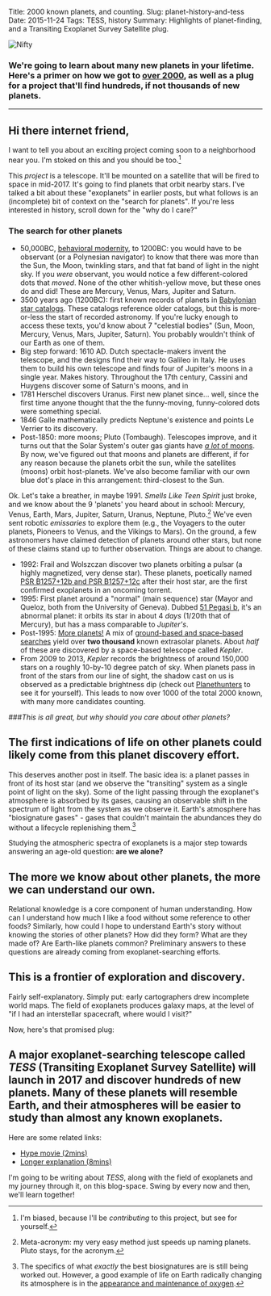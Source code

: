 Title: 2000 known planets, and counting.
Slug: planet-history-and-tess
Date: 2015-11-24
Tags: TESS, history
Summary: Highlights of planet-finding, and a Transiting Exoplanet Survey Satellite plug.

![Nifty]({attach}/blog/images/nifty.png)  

### We're going to learn about many new planets in your lifetime. Here's a primer on how we got to [over 2000](http://exoplanet.eu/catalog/), as well as a plug for a project that'll find hundreds, if not thousands of new planets.
-----
## Hi there internet friend,

I want to tell you about an exciting project coming soon to a neighborhood near you.
I'm stoked on this and you should be too.[^fn-1]

This *project* is a telescope. It'll be mounted on a satellite that will be
fired to space in mid-2017.
It's going to find planets that orbit nearby stars.
I've talked a bit about these "exoplanets" in earlier posts, but what follows is
an (incomplete) bit of context on the "search for planets". If you're less interested
in history, scroll down for the "why do I care?"

### The search for other planets
  * 50,000BC, [behavioral modernity](https://en.wikipedia.org/wiki/Behavioral_modernity#Continuity_hypothesis),
  to 1200BC: you would have to be observant (or a Polynesian navigator) to know
  that there was more than the Sun, the Moon, twinkling stars, and that fat band of light in the night sky. If you *were*
  observant, you would notice a few different-colored dots that *moved*.
  None of the other whitish-yellow move, but these ones do and did!
  These are Mercury, Venus, Mars, Jupiter and Saturn.
  * 3500 years ago (1200BC): first known records of planets in [Babylonian star
  catalogs](https://en.wikipedia.org/wiki/Babylonian_star_catalogues). These
  catalogs reference older catalogs, but this is more-or-less the start of recorded
  astronomy. If you're lucky enough to access these texts, you'd
  know about 7 "celestial bodies" (Sun, Moon, Mercury,
  Venus, Mars, Jupiter, Saturn). You probably wouldn't think of our Earth as
  one of them.
  * Big step forward: 1610 AD. Dutch spectacle-makers invent the telescope, and
  the designs find their way to Galileo in Italy. He uses them to build
  his own telescope and finds four of Jupiter's moons in a single year.
  Makes history. Throughout the 17th century, Cassini and
  Huygens discover some of Saturn's moons, and in
  * 1781 Herschel discovers Uranus. First new planet since... well, since the first
  time anyone thought that the the funny-moving, funny-colored dots were something
  special.
  * 1846 Galle mathematically predicts Neptune's existence and points Le Verrier
    to its discovery.
  * Post-1850: more moons; Pluto (Tombaugh). Telescopes improve, and it turns
  out that the Solar System's outer gas giants have [*a lot* of moons](https://en.wikipedia.org/wiki/List_of_natural_satellites#List). By
  now, we've figured out that moons and planets are different, if for any
  reason because the planets orbit the sun, while the satellites (moons) orbit
  host-planets. We've also become familiar with our own blue dot's place in this
  arrangement: third-closest to the Sun.

Ok. Let's take a breather, in maybe 1991. *Smells Like Teen Spirit* just broke, and
we know about the 9 'planets' you heard about in school:
Mercury, Venus, Earth, Mars, Jupiter, Saturn, Uranus, Neptune, Pluto.[^fn-2]
We've even sent robotic *emissaries* to explore them (e.g., the Voyagers to the
outer planets, Pioneers to Venus, and the Vikings to Mars).
On the ground, a few astronomers have claimed detection of planets around
other stars, but none of these claims stand up to further observation.
Things are about to change.

  * 1992: Frail and Wolszczan discover two planets orbiting a pulsar (a
    highly magnetized, very dense star). These planets, poetically named
    [PSR B1257+12b and PSR B1257+12c](https://en.wikipedia.org/wiki/PSR_B1257%2B12)
    after their host star, are the first confirmed exoplanets in an oncoming torrent.
  * 1995: First planet around a "normal" (main sequence) star (Mayor and Queloz,
    both from the University of Geneva). Dubbed [51 Pegasi b](https://en.wikipedia.org/wiki/51_Pegasi_b),
    it's an abnormal planet: it orbits its star in about 4 *days* (1/20th that of Mercury), but
    has a mass comparable to *Jupiter's*.
  * Post-1995: [More planets!](https://en.wikipedia.org/wiki/Discoveries_of_exoplanets)
    A mix of [ground-based and space-based searches](https://en.wikipedia.org/wiki/List_of_exoplanet_search_projects)
    yield over **two thousand** known extrasolar planets.
    About *half* of these are discovered by a space-based telescope called *Kepler*.
  * From 2009 to 2013, *Kepler* records the brightness of around 150,000 stars
    on a roughly 10-by-10 degree patch of sky.
    When planets pass in front of the stars from our line of sight, the shadow cast
    on us is observed as a predictable brightness dip (check out [Planethunters](http://www.planethunters.org/) to
    see it for yourself). This leads to now over 1000 of the total 2000 known,
    with many more candidates counting.

###*This is all great, but why should you care about other planets?*
## The first indications of life on other planets could likely come from this planet discovery effort.
This deserves another post in itself.
The basic idea is: a planet passes in front of its host star (and we observe the
  "transiting" system as a single point of light on the sky). Some of the light
  passing through the exoplanet's atmosphere is absorbed by its gases, causing an
  observable shift in the spectrum of light from the system as we observe it.
  Earth's atmosphere has "biosignature gases" - gases that couldn't maintain the
  abundances they do without a lifecycle replenishing them.[^fn-3]

Studying the atmospheric spectra of exoplanets is a
major step towards answering an age-old question: **are we alone?**

## The more we know about other planets, the more we can understand our own.
Relational knowledge is a core component of human understanding. How can I understand
how much I like a food without some reference to other foods? Similarly, how
could I hope to understand Earth's story without knowing
the stories of other planets? How did they form? What are they made of? Are
Earth-like planets common? Preliminary answers to these questions are already coming
from exoplanet-searching efforts.

## This is a frontier of exploration and discovery.
Fairly self-explanatory. Simply put: early cartographers drew incomplete
world maps. The field of exoplanets produces galaxy maps, at the level of "if I had
an interstellar spacecraft, where would I visit?"

Now, here's that promised plug:
## A major exoplanet-searching telescope called *TESS* (Transiting Exoplanet Survey Satellite) will launch in 2017 and discover hundreds of new planets. Many of these planets will resemble Earth, and their atmospheres will be easier to study than almost any known exoplanets.

Here are some related links:

  * [Hype movie (2mins)](https://www.youtube.com/watch?v=ZsPStvGgNuk)
  * [Longer explanation (8mins)](https://www.youtube.com/watch?v=mpViVEO-ymc)

I'm going to be writing about *TESS*, along with the field of exoplanets and
my journey through it, on this blog-space. Swing by every now and then, we'll
learn together!

[^fn-1]: I'm biased, because I'll be *contributing* to this
project, but see for yourself.
[^fn-2]: Meta-acronym: my very easy method just speeds up naming planets. Pluto stays, for
the acronym.
[^fn-3]: The specifics of what *exactly* the best biosignatures are is still
being worked out. However, a good example of life on Earth radically changing its
atmosphere is in the [appearance and maintenance of oxygen](https://en.wikipedia.org/wiki/Great_Oxygenation_Event).
